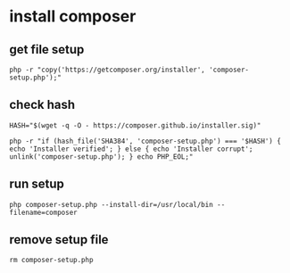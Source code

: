 # install composer

## get file setup

````
php -r "copy('https://getcomposer.org/installer', 'composer-setup.php');"
````

## check hash

````
HASH="$(wget -q -O - https://composer.github.io/installer.sig)"

php -r "if (hash_file('SHA384', 'composer-setup.php') === '$HASH') { echo 'Installer verified'; } else { echo 'Installer corrupt'; unlink('composer-setup.php'); } echo PHP_EOL;"

````

## run setup

````
php composer-setup.php --install-dir=/usr/local/bin --filename=composer
````

## remove setup file

````
rm composer-setup.php
````
